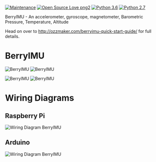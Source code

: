 [![Maintenance](https://img.shields.io/badge/Maintained%3F-yes-green.svg)]()
[![Open Source Love png2](https://badges.frapsoft.com/os/v2/open-source.png?v=103)](https://github.com/ellerbrock/open-source-badges/)
[![Python 3.6](https://img.shields.io/badge/python-3.6-blue.svg)](https://www.python.org/downloads/release/python-360/)
[![Python 2.7](https://img.shields.io/badge/python-2.7-blue.svg)](https://www.python.org/downloads/release/python-360/)

BerryIMU - An accelerometer, gyroscope, magnetometer, Barometric Pressure, Temperature, Altitude

Head on over to http://ozzmaker.com/berryimu-quick-start-guide/ for full details.

<h1>BerryIMU  </h1>

![BerryIMU](http://ozzmaker.com/wp-content/uploads/2015/03/BerryIMUProd1-300.jpg "BerryIMU")
![BerryIMU](https://ozzmaker.com/wp-content/uploads/2020/08/BerryIMUv3-500.jpg "BerryIMU")


![BerryIMU](http://ozzmaker.com/wp-content/uploads/2015/03/BerryIMUProd5-300.jpg?raw=true "BerryIMU and Raspberry Pi")
![BerryIMU](http://ozzmaker.com/wp-content/uploads/2015/07/BerryIMU-Arduino-300.jpg "BerryIMU and Arduino")






<h1>Wiring Diagrams</h1>

<h2>Raspberry Pi</h2>

![Wiring Diagram BerryIMU](http://ozzmaker.com/wp-content/uploads/2015/01/RaspberryPiBerryIMUWire1.png "Wiring Diagram")

<h2>Arduino</h2>

![Wiring Diagram BerryIMU](http://ozzmaker.com/wp-content/uploads/2015/07/BerryIMUArduinoWire1.png "Wiring Diagram")



